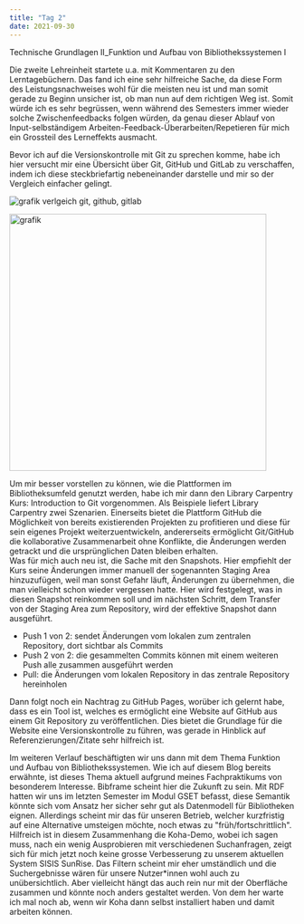 ```yaml
---
title: "Tag 2"
date: 2021-09-30
---
```


Technische Grundlagen II_Funktion und Aufbau von Bibliothekssystemen I

Die zweite Lehreinheit startete u.a. mit Kommentaren zu den Lerntagebüchern. Das fand ich eine sehr hilfreiche Sache, da diese Form des Leistungsnachweises wohl für die meisten neu ist und man somit gerade zu Beginn unsicher ist, ob man nun auf dem richtigen Weg ist. Somit würde ich es sehr begrüssen, wenn während des Semesters immer wieder solche Zwischenfeedbacks folgen würden, da genau dieser Ablauf von Input-selbständigem Arbeiten-Feedback-Überarbeiten/Repetieren für mich ein Grossteil des Lerneffekts ausmacht. 

Bevor ich auf die Versionskontrolle mit Git zu sprechen komme, habe ich hier versucht mir eine Übersicht über Git, GitHub und GitLab zu verschaffen, indem ich diese steckbriefartig nebeneinander darstelle und mir so der Vergleich einfacher gelingt.

![grafik verlgeich git, github, gitlab](https://user-images.githubusercontent.com/90834619/151662261-c9e815ca-b218-431e-90b4-74b603cf64f1.png)



<img width="454" alt="grafik" src="https://user-images.githubusercontent.com/90834619/136099069-5a5dfaaf-837f-4824-baa8-359dd4d52edd.png">


Um mir besser vorstellen zu können, wie die Plattformen im Bibliotheksumfeld genutzt werden, habe ich mir dann den Library Carpentry Kurs: Introduction to Git vorgenommen. Als Beispiele liefert Library Carpentry zwei Szenarien. Einerseits bietet die Plattform GitHub die Möglichkeit von bereits existierenden Projekten zu profitieren und diese für sein eigenes Projekt weiterzuentwickeln, andererseits ermöglicht Git/GitHub die kollaborative Zusammenarbeit ohne Konflikte, die Änderungen werden getrackt und die ursprünglichen Daten bleiben erhalten.<br>
Was für mich auch neu ist, die Sache mit den Snapshots. Hier empfiehlt der Kurs seine Änderungen immer manuell der sogenannten Staging Area hinzuzufügen, weil man sonst Gefahr läuft, Änderungen zu übernehmen, die man vielleicht schon wieder vergessen hatte. Hier wird festgelegt, was in diesen Snapshot reinkommen soll und im nächsten Schritt, dem Transfer von der Staging Area zum Repository, wird der effektive Snapshot dann ausgeführt.<br>
+ Push 1 von 2: sendet Änderungen vom lokalen zum zentralen Repository, dort sichtbar als Commits<br>
+ Push 2 von 2: die gesammelten Commits können mit einem weiteren Push alle zusammen ausgeführt werden<br>
+ Pull: die Änderungen vom lokalen Repository in das zentrale Repository hereinholen

Dann folgt noch ein Nachtrag zu GitHub Pages, worüber ich gelernt habe, dass es ein Tool ist, welches es ermöglicht eine Website auf GitHub aus einem Git Repository zu veröffentlichen. Dies bietet die Grundlage für die Website eine Versionskontrolle zu führen, was gerade in Hinblick auf Referenzierungen/Zitate sehr hilfreich ist.

Im weiteren Verlauf beschäftigten wir uns dann mit dem Thema Funktion und Aufbau von Bibliothekssystemen. Wie ich auf diesem Blog bereits erwähnte, ist dieses Thema aktuell aufgrund meines Fachpraktikums von besonderem Interesse. Bibframe scheint hier die Zukunft zu sein. Mit RDF hatten wir uns im letzten Semester im Modul GSET befasst, diese Semantik könnte sich vom Ansatz her sicher sehr gut als Datenmodell für Bibliotheken eignen. Allerdings scheint mir das für unseren Betrieb, welcher kurzfristig auf eine Alternative umsteigen möchte, noch etwas zu "früh/fortschrittlich".
Hilfreich ist in diesem Zusammenhang die Koha-Demo, wobei ich sagen muss, nach ein wenig Ausprobieren mit verschiedenen Suchanfragen, zeigt sich für mich jetzt noch keine grosse Verbesserung zu unserem aktuellen System SISIS SunRise. Das Filtern scheint mir eher umständlich und die Suchergebnisse wären für unsere Nutzer\*innen wohl auch zu unübersichtlich. Aber vielleicht hängt das auch rein nur mit der Oberfläche zusammen und könnte noch anders gestaltet werden. Von dem her warte ich mal noch ab, wenn wir Koha dann selbst installiert haben und damit arbeiten können.


